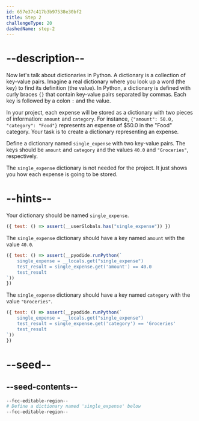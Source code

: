 ```yaml
---
id: 657e37c417b3b97538e30bf2
title: Step 2
challengeType: 20
dashedName: step-2
---
```


# --description--

Now let's talk about dictionaries in Python. A dictionary is a collection of key-value pairs. Imagine a real dictionary where you look up a word (the key) to find its definition (the value). In Python, a dictionary is defined with curly braces `{}` that contain key-value pairs separated by commas. Each key is followed by a colon `:` and the value.

In your project, each expense will be stored as a dictionary with two pieces of information: `amount` and `category`. For instance, `{"amount": 50.0, "category": "Food"}` represents an expense of $50.0 in the "Food" category. Your task is to create a dictionary representing an expense.

Define a dictionary named `single_expense` with two key-value pairs. The keys should be `amount` and `category` and the values `40.0` and `"Groceries"`, respectively.

The `single_expense` dictionary is not needed for the project. It just shows you how each expense is going to be stored. 

# --hints--

Your dictionary should be named `single_expense`.

```js
({ test: () => assert(__userGlobals.has("single_expense")) })

```

The `single_expense` dictionary should have a key named `amount` with the value `40.0`.

```js
({ test: () => assert(__pyodide.runPython(`
    single_expense = __locals.get("single_expense")
    test_result = single_expense.get('amount') == 40.0
    test_result
`))
})

```

The `single_expense` dictionary should have a key named `category` with the value `"Groceries"`.

```js
({ test: () => assert(__pyodide.runPython(`
    single_expense = __locals.get("single_expense")
    test_result = single_expense.get('category') == 'Groceries'
    test_result
`))
})

```

# --seed--

## --seed-contents--

```py
--fcc-editable-region--
# Define a dictionary named 'single_expense' below
--fcc-editable-region--
```
